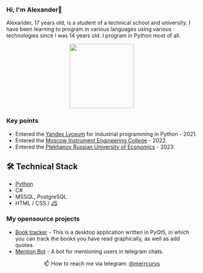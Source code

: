 ### Hi, I'm Alexander👋
Alexander, 17 years old, is a student of a technical school and university. I have been learning to program in various languages using various technologies since I was 14 years old. I program in Python most of all.

<p align='center'>
   <a href="https://github.com/merrcurys/github-readme-stats"><img height=170
                                                                  src="https://github-readme-stats.vercel.app/api/top-langs/?username=merrcurys&layout=compact"/></a>
</p>

### Key points
*   Entered the [Yandex Lyceum](https://lyceum.yandex.ru/python) for industrial programming in Python - 2021.
*   Entered the [Moscow Instrument Engineering College](https://mpt.ru) - 2022.
*   Entered the [Plekhanov Russian University of Economics](https://рэу.рф) - 2023.

## 🛠 Technical Stack
*   [Python](https://merrcurys.ru/img/diplomas/diplom_python.jpg)
*   C#
*   MSSQL, PostgreSQL
*   HTML / CSS / [JS](https://merrcurys.ru/img/diplomas/diplom_js.png)

### My opensource projects

*   [Book tracker](https://github.com/Merrcurys/Visual-list-of-books-app) - This is a desktop application written in PyQt5, in which you can track the books you have read graphically, as well as add quotes.
*   [Mention Bot](https://github.com/Merrcurys/Mention-bot) - A bot for mentioning users in telegram chats.

<p align='center'>
   📫 How to reach me via telegram: <a href='https://t.me/merrcurys'>@merrcurys</a>
</p>
